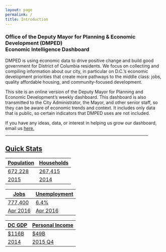 ```yaml
---
layout: page
permalink: /
title: Introduction
---
```


<h3>
Office of the Deputy Mayor for Planning & Economic Development (DMPED) <br/> Economic Intelligence Dashboard
</h3>

DMPED is using economic data to drive positive change and build good government for District of Columbia residents. We focus on collecting and compiling information about our city, in particular on D.C.’s economic development priorities that create more pathways to the middle class: jobs, quality affordable housing, and community-focused development.

This site is an online version of the Deputy Mayor for Planning and Economic Development’s weekly dashboard. This dashboard is also transmitted to the City Administrator, the Mayor, and other senior staff, so they can be aware of economic trends and context. It includes only data that is public, so certain indicators that DMPED uses are not included.

If you have any ideas, data, or interest in helping us grow our dashboard, email us <a href="mailto:dmped.econintel@dc.gov">here.


<hr style="width: 454px; margin:1em 0">

<h2> Quick Stats </h2>

<div class="datatable">
	<table>
		<thead>
			<tr><th>Population</th><th>Households</th>
		</thead>
		<tbody>
			<tr class="headline-data"><td>672,228</td><td>267,415</td></tr>	
			<tr><td>2015</td><td>2014</td></tr>
		</tbody>
	</table>
	<table>
		<thead>
			<tr><th>Jobs</th><th>Unemployment</th>
		</thead>
		<tbody>
			<tr class="headline-data"><td>777,400</td><td>6.4%</td></tr>	
			<tr><td>Apr 2016</td><td>Apr 2016</td></tr>
		</tbody>
	</table>
	<table>
		<thead>
			<tr><th>DC GDP</th><th>Personal Income</th>
		</thead>
		<tbody>
			<tr class="headline-data"><td>$116B</td><td>$49B</td></tr>	
			<tr><td>2014</td><td>2015 Q4</td></tr>
		</tbody>
	</table>
</div>


